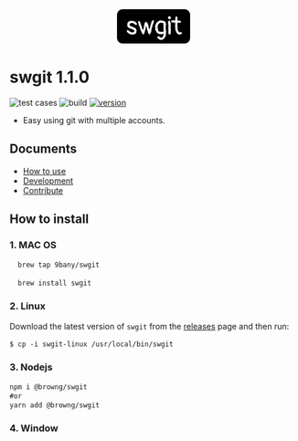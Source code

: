 
<p align="center" style="margin-top: 35px !important; margin-bottom: 25px !important;">
  <img height="60" src="./assets/doc_images/logo.png" />
</p>

# swgit 1.1.0
![test cases](https://github.com/9bany/git-switch/actions/workflows/test-cases.yml/badge.svg)
![build ](https://github.com/9bany/git-switch/actions/workflows/build.yml/badge.svg)
[![version](https://img.shields.io/badge/version-1.1.0-yellow.svg)](https://semver.org)

- Easy using git with multiple accounts.
## Documents
- [How to use](./docs/how-to-use.md)
- [Development](./docs/development.md)
- [Contribute](./CONTRIBUTING.md)

## How to install 
### 1. MAC OS
```
  brew tap 9bany/swgit

  brew install swgit
```
### 2. Linux

Download the latest version of `swgit` from the [releases](https://github.com/9bany/git-switch/releases) page and then run:
```
$ cp -i swgit-linux /usr/local/bin/swgit
```

### 3. Nodejs 
```
npm i @browng/swgit
#or
yarn add @browng/swgit
```
### 4. Window

